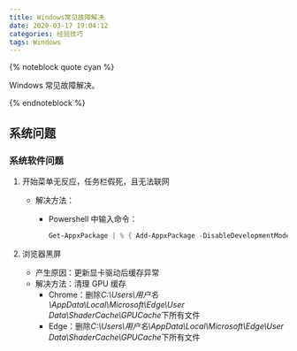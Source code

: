 ```yaml
---
title: Windows常见故障解决
date: 2020-03-17 19:04:12
categories: 经验技巧
tags: Windows
---
```


{% noteblock quote cyan %}

Windows 常见故障解决。

{% endnoteblock %}

<!-- more -->

## 系统问题

### 系统软件问题

1. 开始菜单无反应，任务栏假死，且无法联网

   - 解决方法：

     - Powershell 中输入命令：

       ```powershell
       Get-AppxPackage | % { Add-AppxPackage -DisableDevelopmentMode -Register "$($_.InstallLocation)\AppxManifest.xml" -verbose }
       ```

2. 浏览器黑屏
   - 产生原因：更新显卡驱动后缓存异常
   - 解决方法：清理 GPU 缓存
     - Chrome：删除*C:\Users\用户名\AppData\Local\Microsoft\Edge\User Data\ShaderCache\GPUCache*下所有文件
     - Edge：删除*C:\Users\用户名\AppData\Local\Microsoft\Edge\User Data\ShaderCache\GPUCache*下所有文件

